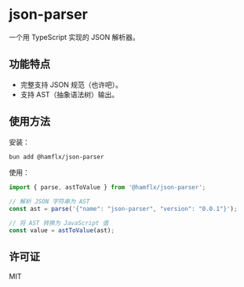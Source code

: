 # json-parser

一个用 TypeScript 实现的 JSON 解析器。

## 功能特点

- 完整支持 JSON 规范（也许吧）。
- 支持 AST（抽象语法树）输出。

## 使用方法

安装：

```bash
bun add @hamflx/json-parser
```

使用：

```typescript
import { parse, astToValue } from '@hamflx/json-parser';

// 解析 JSON 字符串为 AST
const ast = parse('{"name": "json-parser", "version": "0.0.1"}');

// 将 AST 转换为 JavaScript 值
const value = astToValue(ast);
```

## 许可证

MIT
